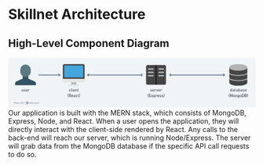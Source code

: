 # Skillnet Architecture

## High-Level Component Diagram
![architecture](skillnet-architecture.png)
Our application is built with the MERN stack, which consists of MongoDB, Express, Node, and React. When a user opens the application, they will directly interact with the client-side rendered by React. Any calls to the back-end will reach our server, which is running Node/Express. The server will grab data from the MongoDB database if the specific API call requests to do so.
